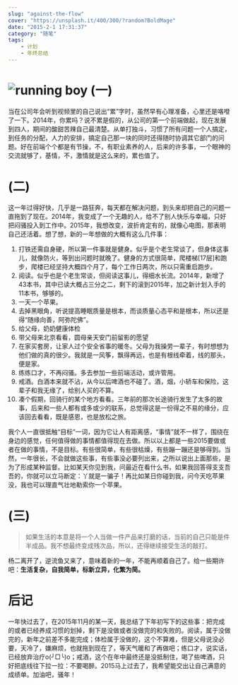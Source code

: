 ```yaml
---
slug: "against-the-flow"
cover: "https://unsplash.it/400/300/?random?BoldMage"
date: "2015-2-1 17:31:37"
category: "随笔"
tags:
    - 计划
    - 年终总结
---
```


![running boy](https://zerosoul.github.io/2015/02/01/against-the-flow/against_the_flow.jpg)
[](#一 "(一)")(一)
===============

当在公司年会听到视频里的自己说出“累”字时，虽然早有心理准备，心里还是咯噔了一下。2014年，你累吗？说不累是假的，从公司的第一个前端做起，现在发展到四人，期间的酸甜苦辣自己最清楚。从单打独斗，习惯了所有问题一个人搞定，到任务的分配，人力的安排，搞定自己那一块的同时还得随时协调其它部门的问题。好在前端个个都是有节操，不，有职业素养的人，后来的许多事，一个眼神的交流就够了，基情，不，激情就是这么来的，累也值了。

[](#二 "(二)")(二)
===============

这一年过得好快，几乎是一路狂奔，每天都在解决问题，到头来却把自己的问题一直拖到了现在。2014年，我变成了一个无趣的人，给不了别人快乐与幸福，只好把闷骚投入到工作中。2015年，我想改变，波折肯定有的，就像心电图，那表明自己还活着。想了想，新的一年想做的大概有这么几件事：

1.  打铁还需自身硬，所以第一件事就是健身。似乎是个老生常谈了，但身体这事儿，就像防火，等到出问题时就晚了。健身的方式很简单，爬楼梯[17层]和跑步，爬楼已经坚持大概四个月了，每个工作日两次，所以只需重启跑步。
2.  阅读。似乎也是个老生常谈，但阅读这事儿，得细水长流。2014年，新增了43本书，其中已读大概占三分之二，剩下的滚到2015年，加之新计划入手的11本书，够够的。
3.  一天一个苹果。
4.  去掉黑眼角，听说提高睡眠质量是根本，而谈质量心态平和是根本，所以还是得“随缘向善，阿弥陀佛”。
5.  给父母，奶奶健康体检
6.  带父母来北京看看，圆母亲天安门前留影的愿望
7.  在家买套房，让家人过个安全省事的暖冬。父母为我操劳一辈子，有时想想为他们做的真的很少。我就是一风筝，飘得再远，也是有根线牵着，线的那头，便是家。
8.  练练口才，不再闷骚。多去参加一些前端活动，或许管用。
9.  戒酒。白酒本来就不沾，从今以后啤酒也不碰了。酒，烟，小轿车和保险，这辈子和我无缘了，给别人买的不算。
10.  凑个假期，回骑行的某个地方看看。三年前的那次长途骑行发生了太多的故事，后来和一些人都有或多或少的联系，总觉得这是一份得之不易的缘分，应该回去看看，既是感恩，也是放松之旅。

我个人一直很抵触“目标”一词，因为它让人有距离感，“事情”就不一样了，围绕在身边的感觉，任何值得做的事情都值得现在去做。所以以上都是一些2015要做或者在做的事情，不是目标。有些很简单，有些很枯燥，有些蹦一蹦还是够得到。当然，一年很长，不会就做这些事，有些事没必要列出来，之所以说出上面那些，是为了形成某种监督。比如某天你见到我，问最近在看什么书，如果我回答得支支吾吾的，你就可以立马断定：丫就是一骗子！再比如某日你碰到我，问今天吃苹果没，我也可以理直气壮地勒索你一个苹果。

[](#三 "(三)")(三)
===============

> 如果生活的本意是将一个人当做一件产品来打磨的话，当前的自己只能是件半成品。我不想最终变成残次品，所以，还得继续接受生活的敲打。

杨二离开了，逆流鱼又来了，意味着新的一年，不能再顺着自己了。给一些期许吧：**生活复杂，自我简单，标新立异，化繁为简。**

[](#后记 "后记")后记
==============

一年快过去了，在2015年11月的某一天，我总结了下年初写下的这些事：把完成的或者已经养成习惯的划掉，剩下是没做或者没做完的和失败的。阅读，属于没做完的，新年之前差不多能完成；体检属于没做的，这个不算难，但是父母说没必要，天冷了，嫌麻烦，也就拖到现在了，等天气暖和了再做吧；练口才，说实话，已经放弃治疗o(╯□╰)o；戒酒，这个在年中最终还是没抵制住，喝了些啤酒，只好把底线往下拉一拉：不要喝醉。2015马上过去了，我希望能交出让自己满意的成绩单。加油吧，骚年！
